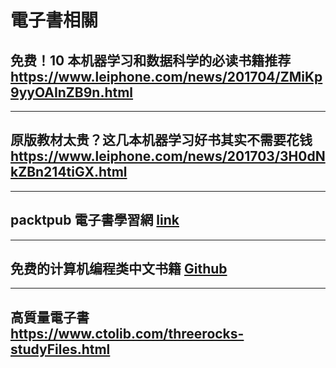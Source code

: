 # 電子書相關

## 免费！10 本机器学习和数据科学的必读书籍推荐 https://www.leiphone.com/news/201704/ZMiKp9yyOAInZB9n.html

---

## 原版教材太贵？这几本机器学习好书其实不需要花钱  https://www.leiphone.com/news/201703/3H0dNkZBn214tiGX.html

---

## packtpub 電子書學習網 [link](https://www.packtpub.com/mapt/book/big_data_and_business_intelligence/9781785282195/1/ch01lvl1sec08/transition-of-ai)

---

## 免费的计算机编程类中文书籍 [Github](https://github.com/justjavac/free-programming-books-zh_CN#%E6%99%BA%E8%83%BD%E7%B3%BB%E7%BB%9F)

---

## 高質量電子書  https://www.ctolib.com/threerocks-studyFiles.html
